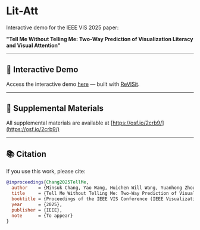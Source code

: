 # Lit-Att

Interactive demo for the IEEE VIS 2025 paper:

**"Tell Me Without Telling Me: Two-Way Prediction of Visualization Literacy and Visual Attention"**

---

## 🚀 Interactive Demo

Access the interactive demo [here](https://jangsus1.github.io/Lit-Att/) — built with [ReVISit](https://revisit.dev).

---

## 📄 Supplemental Materials

All supplemental materials are available at [https://osf.io/2crb9/](https://osf.io/2crb9/)

---

## 📚 Citation

If you use this work, please cite:

```bibtex
@inproceedings{Chang2025TellMe,
  author    = {Minsuk Chang, Yao Wang, Huichen Will Wang, Yuanhong Zhou, Andreas Bulling, and Cindy Xiong Bearfield},
  title     = {Tell Me Without Telling Me: Two-Way Prediction of Visualization Literacy and Visual Attention},
  booktitle = {Proceedings of the IEEE VIS Conference (IEEE Visualization and Visual Analytics)},
  year      = {2025},
  publisher = {IEEE},
  note      = {To appear}
}
```
